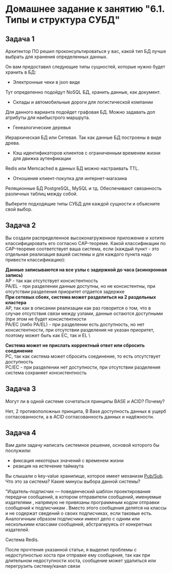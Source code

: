 # Домашнее задание к занятию "6.1. Типы и структура СУБД"

## Задача 1

Архитектор ПО решил проконсультироваться у вас, какой тип БД 
лучше выбрать для хранения определенных данных.

Он вам предоставил следующие типы сущностей, которые нужно будет хранить в БД:

- Электронные чеки в json виде

Тут определенно подойдут NoSQL БД, хранить данные, как документ.

- Склады и автомобильные дороги для логистической компании

Для данного варианта подойдет графовая БД. Можно задавать доп атрибуты для наибыстрого маршрута.

- Генеалогические деревья

Иерархическая БД или Сетевая. Так как данные БД построены в виде древа.

- Кэш идентификаторов клиентов с ограниченным временем жизни для движка аутенфикации

Redis или Memcached в данных БД можно настраивать TTL.

- Отношения клиент-покупка для интернет-магазина

Реляционные БД PostgreSQL, MySQL и тд. Обеспечивают связанность различных таблиц между собой.

Выберите подходящие типы СУБД для каждой сущности и объясните свой выбор.

## Задача 2

Вы создали распределенное высоконагруженное приложение и хотите классифицировать его согласно 
CAP-теореме. Какой классификации по CAP-теореме соответствует ваша система, если 
(каждый пункт - это отдельная реализация вашей системы и для каждого пункта надо привести классификацию):

**Данные записываются на все узлы с задержкой до часа (асинхронная запись)** \
AP - так как отсутствует консистентность \
PA/EL - при разделении данные доступны, но не консистентны, при отсутствии разделения приоритет отдается задержке \
**При сетевых сбоях, система может разделиться на 2 раздельных кластера** \
AP, так как в описании реализации как раз говорится о том, что в случае отсутствия связи между узлами, данные остаются доступными (при этом не будет консистентности \
PA/EC (либо PA/EL) - при разделении есть доступность, но нет консистентности, при отсутствии разделения не указан приоритет, поэтому может быть как EC, так и EL \

**Система может не прислать корректный ответ или сбросить соединение** \
PC, так как система может сбросить соединение, то есть отсутствует доступность \
PC/EC - при разделении нет доступности, при отсутствии разделения система сохраняет консистентность

## Задача 3

Могут ли в одной системе сочетаться принципы BASE и ACID? Почему?

Нет, 2 противоположных принципа, В Base доступность данных в ущерб согласованности, а в ACID согласованность данных и надёжности.

## Задача 4

Вам дали задачу написать системное решение, основой которого бы послужили:

- фиксация некоторых значений с временем жизни
- реакция на истечение таймаута

Вы слышали о key-value хранилище, которое имеет механизм [Pub/Sub](https://habr.com/ru/post/278237/). 
Что это за система? Какие минусы выбора данной системы?

"Издатель-подписчик — поведенческий шаблон проектирования передачи сообщений, в котором отправители сообщений, именуемые издателями , напрямую не привязаны программным кодом отправки сообщений к подписчикам . Вместо этого сообщения делятся на классы и не содержат сведений о своих подписчиках, если таковые есть. Аналогичным образом подписчики имеют дело с одним или несколькими классами сообщений, абстрагируясь от конкретных издателей.

Система Redis.

После прочтения указанной статьи, я выделил проблемы с недоступностью хоста при отправке ему сообщения, так как при длительном недоступности хоста, сообщение может удалиться или перегрузить систему/канал связи
